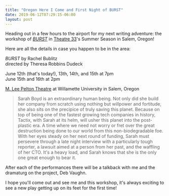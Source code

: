 ```yaml
---
title: "Oregon Here I Come and First Night of BURST"
date: 2019-06-12T07:29:15-06:00
layout: post
---
```


Heading out in a few hours to the airport for my next writing adventure: the workshop of [*BURST*](https://newplayexchange.org/plays/138560/burst) in [Theatre 33](http://www.theatre33.org/)'s Summer Season in Salem, Oregon!

Here are all the details in case you happen to be in the area:

*BURST* by Rachel Bublitz  
directed by Theresa Robbins Dudeck

June 12th (that's today!), 13th, 14th, and 15th at 7pm  
June 15th and 16th at 2pm

[M. Lee Pelton Theatre](https://www.google.com/maps/place/M.+Lee+Pelton+Theatre/@44.9360962,-123.0297298,15z/data=!4m2!3m1!1s0x0:0x9beb0a35135c021?sa=X&ved=2ahUKEwjIh7_kjOTiAhUBM6wKHXV4BhMQ_BIwCnoECA4QCA) at Willamette University in Salem, Oregon

>Sarah Boyd is an extraordinary human being. Not only did she build her company from scratch using nothing but willpower and fortitude, she also sits on the precipice of truly saving this planet. Because on top of being one of the fastest growing tech companies in history, Tactix, with Sarah at its helm, will usher this planet into the post-plastic era. A time where we need not worry or fret over the great destruction being done to our world from this non-biodegradable foe. With her eyes steady on her next round of funding, Sarah must persevere through a late night interview with a particularly tough reporter, a lawsuit aimed at a person from her past, and the waffling of her CTO. It's a heavy load, and Sarah knows that she is the only one great enough to bear it.

After each of the performances there will be a talkback with me and the dramaturg on the project, Deb Vaughn.

I hope you'll come out and see me and this workshop, it's always exciting to see a new play getting up on its feet for the first time!
